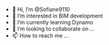 - 👋 Hi, I’m @Sofiane9110
- 👀 I’m interested in BIM development
- 🌱 I’m currently learning Dynamo
- 💞️ I’m looking to collaborate on ...
- 📫 How to reach me ...

<!---
Sofiane9110/Sofiane9110 is a ✨ special ✨ repository because its `README.md` (this file) appears on your GitHub profile.
You can click the Preview link to take a look at your changes.
--->

